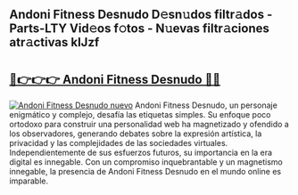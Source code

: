 ## Andoni Fitness Desnudo D𝚎sn𝚞dos filtr𝚊dos - Parts-LTY Vid𝚎os f𝚘tos - N𝚞evas filtr𝚊ciones atr𝚊ctivas kIJzf

# <h2><a href="http://mbczyu.tromn.icu/?c=Andoni+Fitness+Desnudo">🔗👉👉👉 Andoni Fitness Desnudo 🔗🔗</a></h2>

[![Andoni Fitness Desnudo nuevo](https://i.imgur.com/pEAQMta.gif)](http://mbczyu.tromn.icu/?c=Andoni+Fitness+Desnudo)
Andoni Fitness Desnudo, un personaje enigmático y complejo, desafía las etiquetas simples. Su enfoque poco ortodoxo para construir una personalidad web ha magnetizado y ofendido a los observadores, generando debates sobre la expresión artística, la privacidad y las complejidades de las sociedades virtuales. Independientemente de sus esfuerzos futuros, su importancia en la era digital es innegable. Con un compromiso inquebrantable y un magnetismo innegable, la presencia de Andoni Fitness Desnudo en el mundo online es imparable.
